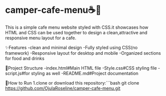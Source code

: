 # camper-cafe-menu☕🍵
This is a simple cafe menu website styled with CSS.it showcases how HTML and CSS can be used together to design a clean,attractive and responsive menu layout for a cafe.

✨Features
-clean and minimal design
-Fully styled using CSS(no framework)
-Responsive layout for desktop and mobile
-Organized sections for food and drinks

📂Project Structure
-index.html#Main HTML file
-Style.css#CSS styling file
-script.js#for styling as well
-README.md#Project documentation

🚀How to Run
1.clone or download this repository:```bash
git clone https://github.com/OjulaRoseline/camper-cafe-menu.git




